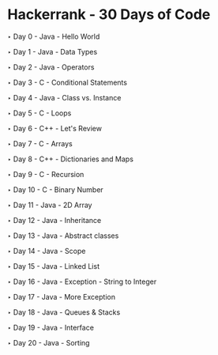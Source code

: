 # Hackerrank - 30 Days of Code

‣ Day 0 - Java - Hello World

‣ Day 1 - Java - Data Types

‣ Day 2 - Java - Operators

‣ Day 3 - C -  Conditional Statements

‣ Day 4 - Java -  Class vs. Instance

‣ Day 5 - C -  Loops

‣ Day 6 - C++ -  Let's Review

‣ Day 7 - C -  Arrays

‣ Day 8 - C++ - Dictionaries and Maps

‣ Day 9 - C -  Recursion

‣ Day 10 - C -  Binary Number

‣ Day 11 - Java - 2D Array

‣ Day 12 - Java - Inheritance

‣ Day 13 - Java - Abstract classes

‣ Day 14 - Java - Scope

‣ Day 15 - Java - Linked List

‣ Day 16 - Java - Exception - String to Integer

‣ Day 17 - Java - More Exception

‣ Day 18 - Java - Queues & Stacks

‣ Day 19 - Java - Interface

‣ Day 20 - Java - Sorting
